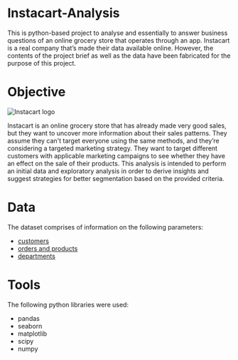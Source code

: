 # Instacart-Analysis

This is python-based project to analyse and essentially to answer business questions of an online grocery store that operates through an app. Instacart is a real company that’s made their data available online. However, the contents of the project brief as well as the data have been fabricated for the purpose of this project.

# Objective
![Instacart logo](https://commons.wikimedia.org/wiki/File:Instacart_logo_and_wordmark.svg)

Instacart is an online grocery store that has already made very good sales, but they want to uncover more information about their sales patterns. They assume they can't target everyone using the same methods, and they’re considering a targeted marketing strategy. They want to target different customers with applicable marketing campaigns to see whether they have an effect on the sale of their products. This analysis is intended to perform an initial data and exploratory analysis in order to derive insights and suggest strategies for better segmentation based on the provided criteria.

# Data

The dataset comprises of information on the following parameters:
- [customers](https://s3.amazonaws.com/coach-courses-us/public/courses/data-immersion/A4/A4_Data_Assets/customers.zip)
- [orders and products](https://s3.amazonaws.com/coach-courses-us/public/courses/data-immersion/A4/A4_Data_Assets/4.3_orders_products.zip)
- [departments](https://s3.amazonaws.com/coach-courses-us/public/courses/data-immersion/A4/A4_Data_Assets/4.4_departments.zip)

# Tools

The following python libraries were used:
- pandas
- seaborn
- matplotlib
- scipy
- numpy
